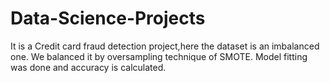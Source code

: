 # Data-Science-Projects
It is a Credit card fraud detection project,here the dataset is an imbalanced one.
We balanced it by oversampling technique of SMOTE.
Model fitting was done and accuracy is calculated.
